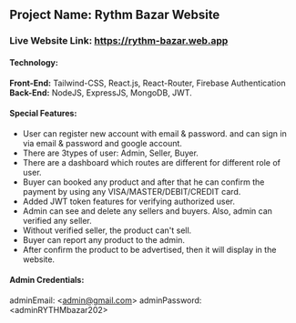## Project Name: Rythm Bazar Website ##
### Live Website Link: https://rythm-bazar.web.app ###


#### Technology: ####
**Front-End:** Tailwind-CSS, React.js, React-Router, Firebase Authentication <br>
**Back-End:** NodeJS, ExpressJS, MongoDB, JWT.


#### Special Features: ####
* User can register new account with email & password. and can sign in via email & password and google account.
* There are 3types of user: Admin, Seller, Buyer.
* There are a dashboard which routes are different for different role of user.
* Buyer can booked any product and after that he can confirm the payment by using any VISA/MASTER/DEBIT/CREDIT card.
* Added JWT token features for verifying authorized user.
* Admin can see and delete any sellers and buyers. Also, admin can verified any seller.
* Without verified seller, the product can't sell.
* Buyer can report any product to the admin.
* After confirm the product to be advertised, then it will display in the website.

#### Admin Credentials: ####
adminEmail: \<admin@gmail.com\>
adminPassword: \<adminRYTHMbazar202\>